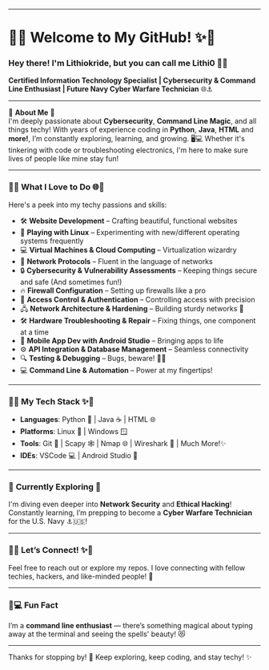 
---

# 🐾✨ Welcome to My GitHub! ✨🐾

### Hey there! I'm Lithiokride, but you can call me Lithi0 🌸🌻  
**Certified Information Technology Specialist | Cybersecurity & Command Line Enthusiast | Future Navy Cyber Warfare Technician** 🌐⚓️

---

🌟 **About Me** 🌟  
I'm deeply passionate about **Cybersecurity**, **Command Line Magic**, and all things techy! With years of experience coding in **Python**, **Java**, **HTML** and **more!**, I’m constantly exploring, learning, and growing. 🖥️💻 Whether it's tinkering with code or troubleshooting electronics, I'm here to make sure lives of people like mine stay fun!

---

### 💖🌐 What I Love to Do 🌐💖  
Here's a peek into my techy passions and skills:

* 🛠 **Website Development** – Crafting beautiful, functional websites
* 🐧 **Playing with Linux** – Experimenting with new/different operating systems frequently
* 💻 **Virtual Machines & Cloud Computing** – Virtualization wizardry
* 📡 **Network Protocols** – Fluent in the language of networks
* 🔒 **Cybersecurity & Vulnerability Assessments** – Keeping things secure and safe (And sometimes fun!)
* 🔥 **Firewall Configuration** – Setting up firewalls like a pro
* 🔐 **Access Control & Authentication** – Controlling access with precision
* 🖧 **Network Architecture & Hardening** – Building sturdy networks 🏰
* 🛠️ **Hardware Troubleshooting & Repair** – Fixing things, one component at a time
* 📲 **Mobile App Dev with Android Studio** – Bringing apps to life
* ⚙️ **API Integration & Database Management** – Seamless connectivity
* 🔍 **Testing & Debugging** – Bugs, beware! 🐛🚫
* 💻 **Command Line & Automation** – Power at my fingertips!

---

### 🎨✨ My Tech Stack ✨🎨  
- **Languages**: Python 🐍 | Java ☕ | HTML 🌐
- **Platforms**: Linux 🐧 | Windows 🪟
- **Tools**: Git 🧩 | Scapy 🕸️ | Nmap 🌐 | Wireshark 🐬 | Much More!✨
- **IDEs**: VSCode 💻 | Android Studio 📲 

---

### 🌱 **Currently Exploring** 🌱  
I'm diving even deeper into **Network Security** and **Ethical Hacking**! Constantly learning, I’m prepping to become a **Cyber Warfare Technician** for the U.S. Navy ⚓️🇺🇸!

---

### 🌸✨ Let’s Connect! ✨🌸  

Feel free to reach out or explore my repos. I love connecting with fellow techies, hackers, and like-minded people! 💌

---

### 🐾💻 Fun Fact  
I’m a **command line enthusiast** — there’s something magical about typing away at the terminal and seeing the spells' beauty! 😻

---

Thanks for stopping by! 🌸 Keep exploring, keep coding, and stay techy! ✨
